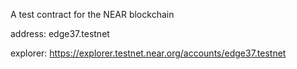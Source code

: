 A test contract for the NEAR blockchain

address: edge37.testnet

explorer: https://explorer.testnet.near.org/accounts/edge37.testnet